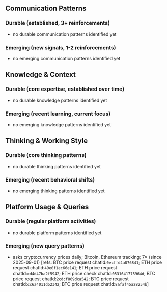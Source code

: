 ## Communication Patterns
### Durable (established, 3+ reinforcements)
- no durable communication patterns identified yet

### Emerging (new signals, 1-2 reinforcements)
- no emerging communication patterns identified yet

## Knowledge & Context
### Durable (core expertise, established over time)
- no durable knowledge patterns identified yet

### Emerging (recent learning, current focus)
- no emerging knowledge patterns identified yet

## Thinking & Working Style
### Durable (core thinking patterns)
- no durable thinking patterns identified yet

### Emerging (recent behavioral shifts)
- no emerging thinking patterns identified yet

## Platform Usage & Queries
### Durable (regular platform activities)
- no durable platform patterns identified yet

### Emerging (new query patterns)
- asks cryptocurrency prices daily; Bitcoin, Ethereum tracking; 7× (since 2025-09-01) [refs: BTC price request chatId:`0ecffd4a876841`; ETH price request chatId:`49e0f1ec66e141`; ETH price request chatId:`cd4d47ba2f5942`; ETH price check chatId:`0531641775964d`; BTC price request chatId:`2cdcf869dca542`; BTC price request chatId:`cc6a4011d52342`; BTC price request chatId:`8afaf45a28254b`]